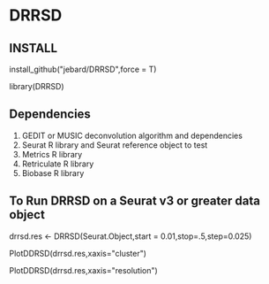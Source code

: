 # DRRSD

## INSTALL
install_github("jebard/DRRSD",force = T)

library(DRRSD)

## Dependencies
1. GEDIT or MUSIC deconvolution algorithm and dependencies
2. Seurat R library and Seurat reference object to test
3. Metrics R library
4. Retriculate R library
5. Biobase R library

## To Run DRRSD on a Seurat v3 or greater data object
drrsd.res <- DRRSD(Seurat.Object,start = 0.01,stop=.5,step=0.025)

PlotDDRSD(drrsd.res,xaxis="cluster")

PlotDDRSD(drrsd.res,xaxis="resolution")
